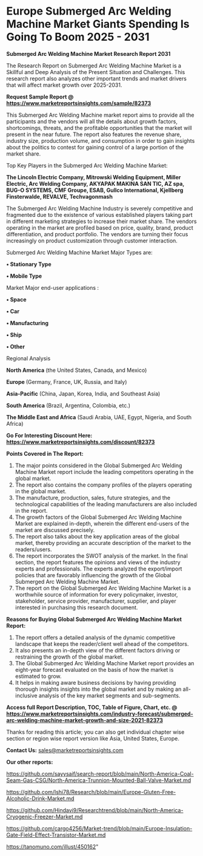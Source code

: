 # Europe Submerged Arc Welding Machine Market Giants Spending Is Going To Boom 2025 - 2031

<strong>Submerged Arc Welding Machine Market Research Report 2031</strong>

The Research Report on Submerged Arc Welding Machine Market is a Skillful and Deep Analysis of the Present Situation and Challenges. This research report also analyzes other important trends and market drivers that will affect market growth over 2025-2031.

<strong>Request Sample Report @ <a href=https://www.marketreportsinsights.com/sample/82373>https://www.marketreportsinsights.com/sample/82373</a></strong>

This Submerged Arc Welding Machine market report aims to provide all the participants and the vendors will all the details about growth factors, shortcomings, threats, and the profitable opportunities that the market will present in the near future. The report also features the revenue share, industry size, production volume, and consumption in order to gain insights about the politics to contest for gaining control of a large portion of the market share.

Top Key Players in the Submerged Arc Welding Machine Market:

<strong>The Lincoln Electric Company, Mitrowski Welding Equipment, Miller Electric, Arc Welding Company, AKYAPAK MAKINA SAN TIC, AZ spa, BUG-O SYSTEMS, CMF Groupe, ESAB, Gullco International, Kjellberg Finsterwalde, REVALVE, Techvagonmash</strong>

The Submerged Arc Welding Machine Industry is severely competitive and fragmented due to the existence of various established players taking part in different marketing strategies to increase their market share. The vendors operating in the market are profiled based on price, quality, brand, product differentiation, and product portfolio. The vendors are turning their focus increasingly on product customization through customer interaction.

Submerged Arc Welding Machine Market Major Types are:

<strong>• Stationary Type

• Mobile Type</strong>

Market Major end-user applications :

<strong>• Space

• Car

• Manufacturing

• Ship

• Other</strong>

Regional Analysis

</u><strong><b>North America</b></strong> (the United States, Canada, and Mexico)

<strong><b>Europe </b></strong>(Germany, France, UK, Russia, and Italy)

<strong><b>Asia-Pacific</b></strong> (China, Japan, Korea, India, and Southeast Asia)

<strong><b>South America</b></strong> (Brazil, Argentina, Colombia, etc.)

<strong><b>The Middle East and Africa</b></strong> (Saudi Arabia, UAE, Egypt, Nigeria, and South Africa)

<strong>Go For Interesting Discount Here: <a href=https://www.marketreportsinsights.com/discount/82373>https://www.marketreportsinsights.com/discount/82373</a></strong>

<strong>Points Covered in The Report:</strong>
<ol>
  <li>The major points considered in the Global Submerged Arc Welding Machine Market report include the leading competitors operating in the global market.</li>
  <li>The report also contains the company profiles of the players operating in the global market.</li>
  <li>The manufacture, production, sales, future strategies, and the technological capabilities of the leading manufacturers are also included in the report.</li>
  <li>The growth factors of the Global Submerged Arc Welding Machine Market are explained in-depth, wherein the different end-users of the market are discussed precisely.</li>
  <li>The report also talks about the key application areas of the global market, thereby providing an accurate description of the market to the readers/users.</li>
  <li>The report incorporates the SWOT analysis of the market. In the final section, the report features the opinions and views of the industry experts and professionals. The experts analyzed the export/import policies that are favorably influencing the growth of the Global Submerged Arc Welding Machine Market.</li>
  <li>The report on the Global Submerged Arc Welding Machine Market is a worthwhile source of information for every policymaker, investor, stakeholder, service provider, manufacturer, supplier, and player interested in purchasing this research document.</li>
</ol>
<strong>Reasons for Buying Global Submerged Arc Welding Machine Market Report:</strong>

<ol>
  <li>The report offers a detailed analysis of the dynamic competitive landscape that keeps the reader/client well ahead of the competitors.</li>
  <li>It also presents an in-depth view of the different factors driving or restraining the growth of the global market.</li>
  <li>The Global Submerged Arc Welding Machine Market report provides an eight-year forecast evaluated on the basis of how the market is estimated to grow.</li>
  <li>It helps in making aware business decisions by having providing thorough insights insights into the global market and by making an all-inclusive analysis of the key market segments and sub-segments.</li>
</ol>
<strong>Access full Report Description, TOC, Table of Figure, Chart, etc. @ <a href=https://www.marketreportsinsights.com/industry-forecast/submerged-arc-welding-machine-market-growth-and-size-2021-82373>https://www.marketreportsinsights.com/industry-forecast/submerged-arc-welding-machine-market-growth-and-size-2021-82373</a></strong>


Thanks for reading this article; you can also get individual chapter wise section or region wise report version like Asia, United States, Europe.

<strong>Contact Us:</strong>
sales@marketreportsinsights.com

<strong>Our other reports:</strong>

<a href=https://github.com/sayysaif/search-report/blob/main/North-America-Coal-Seam-Gas-CSG/North-America-Trunnion-Mounted-Ball-Valve-Market.md>https://github.com/sayysaif/search-report/blob/main/North-America-Coal-Seam-Gas-CSG/North-America-Trunnion-Mounted-Ball-Valve-Market.md</a>

<a href=https://github.com/Ishi78/Research/blob/main/Europe-Gluten-Free-Alcoholic-Drink-Market.md>https://github.com/Ishi78/Research/blob/main/Europe-Gluten-Free-Alcoholic-Drink-Market.md</a>

<a href=https://github.com/Hindavi9/Researchtrend/blob/main/North-America-Cryogenic-Freezer-Market.md>https://github.com/Hindavi9/Researchtrend/blob/main/North-America-Cryogenic-Freezer-Market.md</a>

<a href=https://github.com/cargo4256/Market-trend/blob/main/Europe-Insulation-Gate-Field-Effect-Transistor-Market.md>https://github.com/cargo4256/Market-trend/blob/main/Europe-Insulation-Gate-Field-Effect-Transistor-Market.md</a>

<a href=https://tanomuno.com/illust/450162>https://tanomuno.com/illust/450162</a>"
